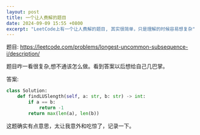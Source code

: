 ```yaml
---
layout: post
title: 一个让人费解的题目
date: 2024-09-09 15:55 +0800
excerpt: "LeetCode上有一个让人费解的题目, 其实很简单，只是理解的时候容易想复杂"
---
```


题目: https://leetcode.com/problems/longest-uncommon-subsequence-i/description/

题目咋一看很复杂,想不通该怎么做。看到答案以后想给自己几巴掌。

答案:

~~~python
class Solution:
    def findLUSlength(self, a: str, b: str) -> int:
        if a == b:
            return -1
        return max(len(a), len(b))
~~~

这题确实有点意思，太让我意外和吃惊了，记录一下。

